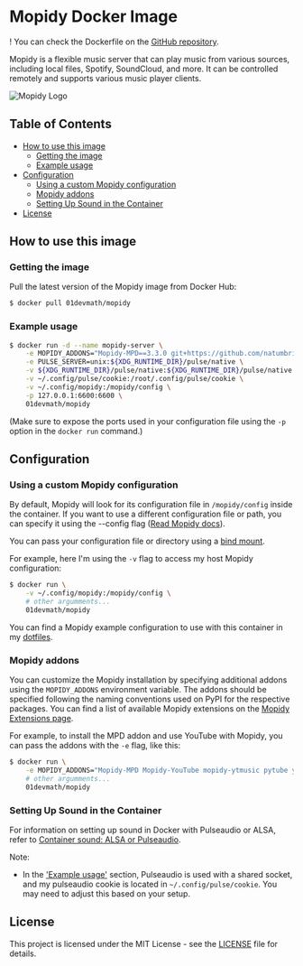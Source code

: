 # Mopidy Docker Image
! You can check the Dockerfile on the [GitHub repository](https://github.com/dev-math/docker-mopidy).

Mopidy is a flexible music server that can play music from various sources, including local files, Spotify, SoundCloud, and more. It can be controlled remotely and supports various music player clients.

![Mopidy Logo](https://raw.githubusercontent.com/mopidy/mopidy/develop/docs/_static/mopidy.png)

## Table of Contents

-   [How to use this image](#how-to-use-this-image)
    -   [Getting the image](#getting-the-image)
    -   [Example usage](#example-usage)
-   [Configuration](#configuration)
    -   [Using a custom Mopidy configuration](#using-a-custom-mopidy-configuration)
    -   [Mopidy addons](#mopidy-addons)
    -   [Setting Up Sound in the Container](#setting-up-sound-in-the-container)
-   [License](#license)

## How to use this image
### Getting the image
Pull the latest version of the Mopidy image from Docker Hub:
```bash
$ docker pull 01devmath/mopidy
```

### Example usage
```bash
$ docker run -d --name mopidy-server \
    -e MOPIDY_ADDONS="Mopidy-MPD==3.3.0 git+https://github.com/natumbri/mopidy-youtube.git@develop#egg=Mopidy-YouTube mopidy-ytmusic==0.3.8 pytube==12.1.3 yt-dlp==2023.12.30" \
    -e PULSE_SERVER=unix:${XDG_RUNTIME_DIR}/pulse/native \
    -v ${XDG_RUNTIME_DIR}/pulse/native:${XDG_RUNTIME_DIR}/pulse/native \
    -v ~/.config/pulse/cookie:/root/.config/pulse/cookie \
    -v ~/.config/mopidy:/mopidy/config \
    -p 127.0.0.1:6600:6600 \
    01devmath/mopidy
```

(Make sure to expose the ports used in your configuration file using the `-p` option in the `docker run` command.)

## Configuration
### Using a custom Mopidy configuration
By default, Mopidy will look for its configuration file in `/mopidy/config` inside the container. If you want to use a different configuration file or path, you can specify it using the --config flag ([Read Mopidy docs](https://docs.mopidy.com/en/latest/command/)).

You can pass your configuration file or directory using a [bind mount](https://docs.docker.com/storage/bind-mounts/#choose-the--v-or---mount-flag).  

For example, here I'm using the `-v` flag to access my host Mopidy configuration:

```bash
$ docker run \
	-v ~/.config/mopidy:/mopidy/config \
	# other argumments...
	01devmath/mopidy
```

You can find a Mopidy example configuration to use with this container in my [dotfiles](https://github.com/dev-math/dotfiles/blob/main/dot_config/mopidy/mopidy.conf.tmpl).

### Mopidy addons
You can customize the Mopidy installation by specifying additional addons using the `MOPIDY_ADDONS` environment variable. The addons should be specified following the naming conventions used on PyPI for the respective packages.
You can find a list of available Mopidy extensions on the [Mopidy Extensions page](https://mopidy.com/ext/).

For example, to install the MPD addon and use YouTube with Mopidy, you can pass the addons with the `-e` flag, like this:

```bash
$ docker run \
	-e MOPIDY_ADDONS="Mopidy-MPD Mopidy-YouTube mopidy-ytmusic pytube yt-dlp"
	# other argumments...
	01devmath/mopidy
```
### Setting Up Sound in the Container
For information on setting up sound in Docker with Pulseaudio or ALSA, refer to [Container sound: ALSA or Pulseaudio](https://github.com/mviereck/x11docker/wiki/Container-sound:-ALSA-or-Pulseaudio).

Note:
- In the ['Example usage'](#example-usage) section, Pulseaudio is used with a shared socket, and my pulseaudio cookie is located in `~/.config/pulse/cookie`. You may need to adjust this based on your setup.

## License
This project is licensed under the MIT License - see the [LICENSE](LICENSE) file for details.

